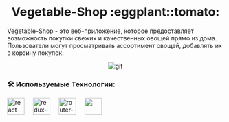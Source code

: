 <h1 align="center">Vegetable-Shop :eggplant::tomato:</h1>
<p>Vegetable-Shop - это веб-приложение, которое предоставляет возможность покупки свежих и качественных овощей прямо из дома. Пользователи могут просматривать ассортимент овощей, добавлять их в корзину покупок.</p>
<div align="center">
  <img src="https://media3.giphy.com/media/v1.Y2lkPTc5MGI3NjExb2w2ZjhsYXd3ZXVsaDVia2duNjFocXN0cGxlem04ZWV2bXh3ZWdsdCZlcD12MV9pbnRlcm5hbF9naWZfYnlfaWQmY3Q9Zw/TRN3IfjWkPGebBwVgP/giphy.gif" alt="gif"/>
</div>
<h3 align="left">🛠 Используемые Технологии:</h3>
<div align="left">
  <img src="https://cdn.jsdelivr.net/gh/devicons/devicon/icons/react/react-original.svg" height="40" alt="react logo"  />
  <img width="12" />
  <img src="https://icon-icons.com/icons2/2415/PNG/512/redux_original_logo_icon_146365.png" height="40" alt="redux-logo"  />
  <img width="12" />
  <img src="https://brandeps.com/logo-download/R/React-Router-logo-vector-01.svg" alt="router-logo" height="40" />
  <img width="12" />
  <img src="https://img.icons8.com/?size=100&id=g9mmSxx3SwAI&format=png&color=000000" height="40" />
  <img width="12" />
</div>



